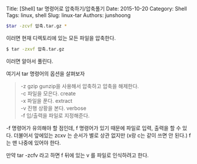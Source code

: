 Title: [Shell] tar 명령어로 압축하기/압축풀기
Date: 2015-10-20
Category: Shell
Tags: linux, shell
Slug: linux-tar
Authors: junshoong

```bash
$tar -zcvf 압축.tar.gz *
```
이러면 현재 디렉토리에 있는 모든 파일을 압축한다.

```bash
$ tar -zxvf 압축.tar.gz
```

이러면 알아서 풀린다.

여기서 tar 명령어의 옵션을 살펴보자


> -z  gzip gunzip을 사용해서 압축하고 압축을 해제한다.  
> -c 파일을 모은다. create  
> -x 파일을 푼다. extract  
> -v 진행 상황을 본다. verbose  
> -f 입/출력을 파일로 지정해준다.  


-f 명령어가 유의해야 할 점인데, f 명령어가 있기 때문에 파일로 입력, 출력을 할 수 있다.
더불어서 앞에있는 zcxv 는 순서가 별로 상관 없지만 (x랑 c는 같이 쓰면 안 된다.) f는 맨 나중에 있어야 한다.

만약 tar -zcfv  라고 하면 f 뒤에 있는 v 를 파일로 인식하려고 한다.
